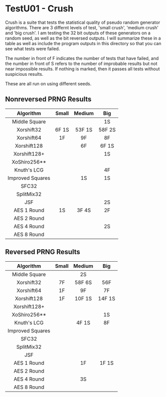 # TestU01 - Crush 

Crush is a suite that tests the statistical quality of pseudo random generator algorithms. There are 3 differnt levels of test, 'small crush', 'medium crush' and 'big crush'. I am testing the 32 bit outputs of these generators on a random seed, as well as the bit reversed outputs. I will summarize these in a table as well as include the program outputs in this directory so that you can see what tests were failed.

The number in front of F indicates the number of tests that have failed, and the number in front of S refers to the number of improbable results but not near impossible results. If nothing is marked, then it passes all tests without suspicious results.

These are all run on using different seeds. 


## Nonreversed PRNG Results

|     Algorithm    | Small | Medium |   Big  |
|:----------------:|:-----:|:------:|:------:|
|   Middle Square  |       |        |   1S   |
|    Xorshift32    | 6F 1S | 53F 1S | 58F 2S |
|    Xorshift64    |   1F  |   9F   |   8F   |
|    Xorshift128   |       |   6F   |  6F 1S |
|   Xorshift128+   |       |        |   1S   |
|   XoShiro256**   |       |        |        |
|    Knuth's LCG   |       |        |   4F   |
| Improved Squares |       |   1S   |   1S   |
|       SFC32      |       |        |        |
|    SplitMix32    |       |        |        |
|        JSF       |       |        |   2S   |
|    AES 1 Round   |   1S  |  3F 4S |   2F   |
|    AES 2 Round   |       |        |        |
|    AES 4 Round   |       |        |   2S   |
|    AES 8 Round   |       |        |        |

## Reversed PRNG Results
|     Algorithm    | Small | Medium |   Big  |
|:----------------:|:-----:|:------:|:------:|
|   Middle Square  |       |   2S   |        |
|    Xorshift32    |   7F  | 58F 6S |   56F  |
|    Xorshift64    |   1F  |   9F   |   7F   |
|    Xorshift128   |   1F  | 10F 1S | 14F 1S |
|   Xorshift128+   |       |        |        |
|   XoShiro256**   |       |        |   1S   |
|    Knuth's LCG   |       |  4F 1S |   8F   |
| Improved Squares |       |        |        |
|       SFC32      |       |        |        |
|    SplitMix32    |       |        |        |
|        JSF       |       |        |        |
|    AES 1 Round   |       |   1F   |  1F 1S |
|    AES 2 Round   |       |        |        |
|    AES 4 Round   |       |   3S   |        |
|    AES 8 Round   |       |        |        |
